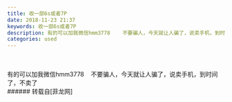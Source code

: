```yaml
---
title: 收一部6s或者7P
date: 2018-11-23 21:37
keywords: 收一部6s或者7P
description: 有的可以加我微信hmm3778    不要骗人，今天就让人骗了，说卖手机，到时间了，不卖了
categories: used
---
```

<td class="t_f" id="postmessage_2340744">

<br/>
<br/>
有的可以加我微信hmm3778    不要骗人，今天就让人骗了，说卖手机，到时间了，不卖了<br/>
</td>
###### 转载自[菲龙网]